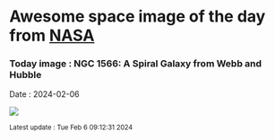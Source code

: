 
# Awesome space image of the day from [NASA](https://api.nasa.gov/)

### Today image : NGC 1566: A Spiral Galaxy from Webb and Hubble
Date : 2024-02-06

![](https://apod.nasa.gov/apod/image/2402/Ngc1566_HubbleWebb_960.jpg)

<small>Latest update : Tue Feb  6 09:12:31 2024</small>
        